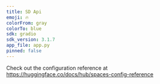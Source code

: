 ```yaml
---
title: SD Api
emoji: 🔥
colorFrom: gray
colorTo: blue
sdk: gradio
sdk_version: 3.1.7
app_file: app.py
pinned: false
---
```


Check out the configuration reference at https://huggingface.co/docs/hub/spaces-config-reference
